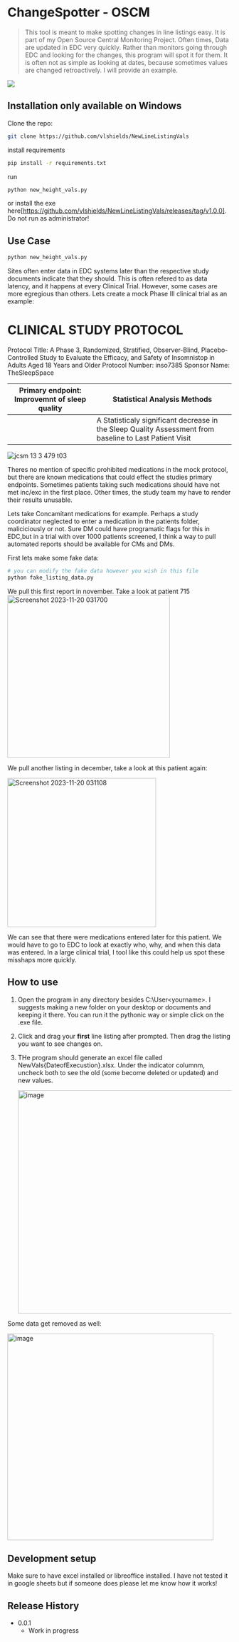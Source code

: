 # ChangeSpotter - OSCM
> This tool is meant to make spotting changes in line listings easy. It is part of my Open Source Central Monitoring Project.
> Often times, Data are updated in EDC very quickly. Rather than monitors going through EDC and looking for the changes, this program will spot it for them.
> It is often not as simple as looking at dates, because sometimes values are changed retroactively. I will provide an example.


![](header.png)

## Installation only available on Windows

Clone the repo:

```sh
git clone https://github.com/vlshields/NewLineListingVals
```
install requirements

```sh
pip install -r requirements.txt
```
run
```sh
python new_height_vals.py
```
or install the exe here[https://github.com/vlshields/NewLineListingVals/releases/tag/v1.0.0]. Do not run as administrator!

## Use Case

```sh
python new_height_vals.py
```
Sites often enter data in EDC systems later than the respective study documents indicate that they should. This is often refered to as data latency, and it happens at every Clinical Trial.
However, some cases are more egregious than others. Lets create a mock Phase III clinical trial as an example:

# CLINICAL STUDY PROTOCOL
Protocol Title: A Phase 3, Randomized, Stratified, Observer-Blind, 
Placebo-Controlled Study to Evaluate the Efficacy, and Safety of Insomnistop in 
Adults Aged 18 Years and Older
Protocol Number: inso7385
Sponsor Name: TheSleepSpace

| Primary endpoint: Improvemnt of sleep quality| Statistical Analysis Methods|  
|--------------|-----------|
|              | A Statisticaly significant decrease in the Sleep Quality Assessment from baseline to Last Patient Visit  |
              
              
![jcsm 13 3 479 t03](https://github.com/vlshields/NewLineListingVals/assets/25306963/d87ddb9c-e37b-4a88-bed9-047c5ed36852)



Theres no mention of specific prohibited medications in the mock protocol, but there are known medications that could effect the studies primary endpoints. Sometimes patients taking such medications
should have not met inc/exc in the first place. Other times, the study team my have to render their results unusable.

Lets take Concamitant medications for example. Perhaps a study coordinator neglected to enter a medication in the patients folder, maliciciously or not. Sure DM could have programatic flags for this in
EDC,but in a trial with over 1000 patients screened, I think a way to pull automated reports should be available for CMs and DMs.

First lets make some fake data:

```sh
# you can modify the fake data however you wish in this file
python fake_listing_data.py
```
We pull this first report in november. Take a look at patient 715
<img width="365" alt="Screenshot 2023-11-20 031700" src="https://github.com/vlshields/NewLineListingVals/assets/25306963/6d7782f0-7f83-4ffa-9ca4-da8b9f8e7e6d">

We pull another listing in december, take a look at this patient again: 

<img width="334" alt="Screenshot 2023-11-20 031108" src="https://github.com/vlshields/NewLineListingVals/assets/25306963/4d11345f-5af9-4f7d-8bda-df1129bbf53c">

We can see that there were medications entered later for this patient. We would have to go to EDC to look at exactly who, why, and when this data was entered. In a large clinical trial, I tool like this could help us spot
these misshaps more quickly.

## How to use

1. Open the program in any directory besides C:\User\<yourname>. I suggests making a new folder on your desktop or documents and keeping it there. You can run it the pythonic way or simple click on the .exe file.
2. Click and drag your **first** line listing after prompted. Then drag the listing you want to see changes on.
3. THe program should generate an excel file called NewVals{DateofExecustion}.xlsx. Under the indicator columnm, uncheck both to see the old (some become deleted or updated) and new values.

   <img width="500" alt="image" src="https://github.com/vlshields/NewLineListingVals/assets/25306963/c0ddfa89-3991-4807-9b36-d944916f2d97">

Some data get removed as well:

<img width="463" alt="image" src="https://github.com/vlshields/NewLineListingVals/assets/25306963/d01d81a2-0910-4535-96ac-ce61e9b0efd5">



## Development setup

Make sure to have excel installed or libreoffice installed. I have not tested it in google sheets but if someone does please let me know how it works!

## Release History

* 0.0.1
    * Work in progress

